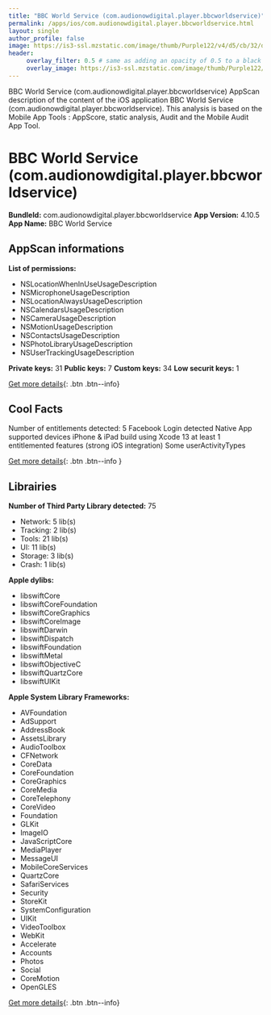 ```yaml
---
title: "BBC World Service (com.audionowdigital.player.bbcworldservice)"
permalink: /apps/ios/com.audionowdigital.player.bbcworldservice.html
layout: single
author_profile: false
image: https://is3-ssl.mzstatic.com/image/thumb/Purple122/v4/d5/cb/32/d5cb3211-a69d-0ab5-a624-f1c9c0d0b19a/AppIcon-0-0-1x_U007emarketing-0-0-0-6-0-0-sRGB-0-0-0-GLES2_U002c0-512MB-85-220-0-0.png/512x512bb.jpg
header: 
     overlay_filter: 0.5 # same as adding an opacity of 0.5 to a black background
     overlay_image: https://is3-ssl.mzstatic.com/image/thumb/Purple122/v4/d5/cb/32/d5cb3211-a69d-0ab5-a624-f1c9c0d0b19a/AppIcon-0-0-1x_U007emarketing-0-0-0-6-0-0-sRGB-0-0-0-GLES2_U002c0-512MB-85-220-0-0.png/512x512bb.jpg
---
```

BBC World Service (com.audionowdigital.player.bbcworldservice) AppScan description of the content of the iOS application BBC World Service (com.audionowdigital.player.bbcworldservice). This analysis is based on the Mobile App Tools : AppScore, static analysis, Audit and the Mobile Audit App Tool.

# BBC World Service (com.audionowdigital.player.bbcworldservice)

**BundleId:** com.audionowdigital.player.bbcworldservice
**App Version:** 4.10.5
**App Name:** BBC World Service


## AppScan informations 

**List of permissions:** 
- NSLocationWhenInUseUsageDescription
- NSMicrophoneUsageDescription
- NSLocationAlwaysUsageDescription
- NSCalendarsUsageDescription
- NSCameraUsageDescription
- NSMotionUsageDescription
- NSContactsUsageDescription
- NSPhotoLibraryUsageDescription
- NSUserTrackingUsageDescription
  
  
**Private keys:** 31
**Public keys:** 7
**Custom keys:** 34
**Low securit keys:** 1
  
[Get more details](/pricing.html){: .btn .btn--info}

## Cool Facts

Number of entitlements detected: 5
Facebook Login detected
Native App
supported devices iPhone & iPad
build using Xcode 13
at least 1 entitlemented features (strong iOS integration)
Some userActivityTypes
  
[Get more details](/pricing.html){: .btn .btn--info }

## Librairies 
**Number of Third Party Library detected:** 75
- Network: 5 lib(s)
- Tracking: 2 lib(s)
- Tools: 21 lib(s)
- UI: 11 lib(s)
- Storage: 3 lib(s)
- Crash: 1 lib(s)


**Apple dylibs:**
- libswiftCore
- libswiftCoreFoundation
- libswiftCoreGraphics
- libswiftCoreImage
- libswiftDarwin
- libswiftDispatch
- libswiftFoundation
- libswiftMetal
- libswiftObjectiveC
- libswiftQuartzCore
- libswiftUIKit


**Apple System Library Frameworks:**
- AVFoundation
- AdSupport
- AddressBook
- AssetsLibrary
- AudioToolbox
- CFNetwork
- CoreData
- CoreFoundation
- CoreGraphics
- CoreMedia
- CoreTelephony
- CoreVideo
- Foundation
- GLKit
- ImageIO
- JavaScriptCore
- MediaPlayer
- MessageUI
- MobileCoreServices
- QuartzCore
- SafariServices
- Security
- StoreKit
- SystemConfiguration
- UIKit
- VideoToolbox
- WebKit
- Accelerate
- Accounts
- Photos
- Social
- CoreMotion
- OpenGLES


  
[Get more details](/pricing.html){: .btn .btn--info}


